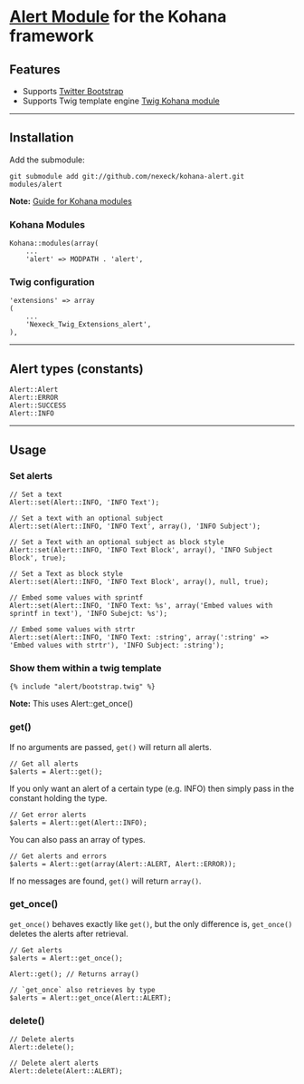 # [Alert Module](https://github.com/nexeck/kohana-alert) for the Kohana framework

## Features
* Supports [Twitter Bootstrap](http://twitter.github.com/bootstrap/)
* Supports Twig template engine [Twig Kohana module](https://github.com/nexeck/kohana-twig)

---
## Installation

Add the submodule:

    git submodule add git://github.com/nexeck/kohana-alert.git modules/alert

**Note:** [Guide for Kohana modules](http://kohanaframework.org/3.2/guide/kohana/modules)

### Kohana Modules
    Kohana::modules(array(
        ...
        'alert' => MODPATH . 'alert',

### Twig configuration

    'extensions' => array
    (
        ...
        'Nexeck_Twig_Extensions_alert',
    ),

---
## Alert types (constants)

    Alert::Alert
    Alert::ERROR
    Alert::SUCCESS
    Alert::INFO

---
## Usage


### Set alerts

    // Set a text
    Alert::set(Alert::INFO, 'INFO Text');

    // Set a text with an optional subject
    Alert::set(Alert::INFO, 'INFO Text', array(), 'INFO Subject');

    // Set a Text with an optional subject as block style
    Alert::set(Alert::INFO, 'INFO Text Block', array(), 'INFO Subject Block', true);

    // Set a Text as block style
    Alert::set(Alert::INFO, 'INFO Text Block', array(), null, true);

    // Embed some values with sprintf
    Alert::set(Alert::INFO, 'INFO Text: %s', array('Embed values with sprintf in text'), 'INFO Subejct: %s');

    // Embed some values with strtr
    Alert::set(Alert::INFO, 'INFO Text: :string', array(':string' => 'Embed values with strtr'), 'INFO Subject: :string');

### Show them within a twig template

    {% include "alert/bootstrap.twig" %}

**Note:** This uses Alert::get_once()

### get()

If no arguments are passed, `get()` will return all alerts.

    // Get all alerts
    $alerts = Alert::get();

If you only want an alert of a certain type (e.g. INFO) then simply pass in the constant holding the type.

    // Get error alerts
    $alerts = Alert::get(Alert::INFO);

You can also pass an array of types.

    // Get alerts and errors
    $alerts = Alert::get(array(Alert::ALERT, Alert::ERROR));

If no messages are found, `get()` will return `array()`.

### get_once()

`get_once()` behaves exactly like `get()`, but the only difference is, `get_once()` deletes the alerts after retrieval.

    // Get alerts
    $alerts = Alert::get_once();

    Alert::get(); // Returns array()

    // `get_once` also retrieves by type
    $alerts = Alert::get_once(Alert::ALERT);

### delete()

    // Delete alerts
    Alert::delete();

    // Delete alert alerts
    Alert::delete(Alert::ALERT);
